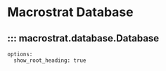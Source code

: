 # Macrostrat Database

<!-- prettier-ignore-start -->
## ::: macrostrat.database.Database
    options:
      show_root_heading: true
<!-- prettier-ignore-end -->
